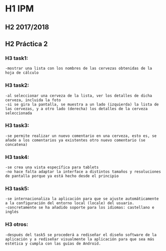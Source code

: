 # H1 IPM #

## H2 2017/2018 ##

## H2 Práctica 2 ##


### H3 task1: 
	-mostrar una lista con los nombres de las cervezas obtenidas de la hoja de cálculo

### H3 task2: 
	-al seleccionar una cerveza de la lista, ver los detalles de dicha cerveza, incluida la foto
	-si se gira la pantalla, se muestra a un lado (izquierda) la lista de las cervezas, y a otro lado (derecha) los detalles de la cerveza seleccionada

### H3 task3:
	-se permite realizar un nuevo comentario en una cerveza, esto es, se añade a los comentarios ya existentes otro nuevo comentario (se concatena)

### H3 task4:
	-se crea una vista específica para tablets
	-no hace falta adaptar la interface a distintos tamaños y resoluciones de pantalla porque ya está hecho desde el principio

### H3 task5:
	-se internacionaliza la aplicación para que se ajuste automáticamente a la configuración del entorno local (locale) del usuario.
	-concretamente se ha añadido soporte para los idiomas: castellano e inglés

### H3 otros:
	-después del task5 se procederá a rediseñar el diseño software de la aplicación y a rediseñar visualmente la aplicación para que sea más estética y cumpla con las guías de Android.